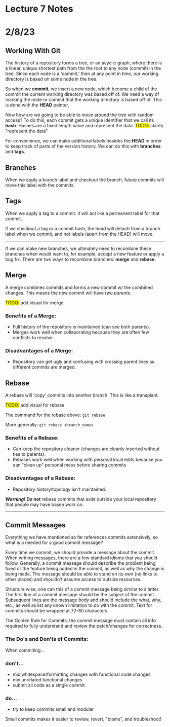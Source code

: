 # Lecture 7 Notes
# 2/8/23

## Working With Git
The history of a repository forms a tree, or an acyclic graph, where 
there is a linear, unique shortest path from the the root to any 
node (commit) in the tree. Since each node is a 'commit,' then at any
point in time, our working directory is based on some node in the tree.

So when we **commit**, we insert a new node, which become a child of 
the commit the current working directory was based off of. We need a way 
of marking the node or commit that the working directory is based off 
of. This is done with the **HEAD** pointer. 

Now how are we going to be able to move around the tree with random access?
To do this, each commit gets a unique identifier that we call its **hash**. 
Hashes are a fixed length value and represent the data. 
<mark>TODO:</mark> clarify "represent the data"

For convenience, we can make additional labels besides the **HEAD** in 
order to keep track of parts of the version history. We can do this 
with **branches** and **tags**.

## Branches
When we apply a branch label and checkout the branch, future commits 
will move this label with the commits.

## Tags
When we apply a tag to a commit. It will act like a permanent label 
for that commit. 

If we checkout a tag or a commit hash, the head will detach from a 
branch label when we commit, and not labels (apart from the HEAD) 
will move.

---

If we can make new branches, we ultimately need to recombine these 
branches when would want to, for example, accept a new feature or 
apply a bug fix. There are two ways to recombine branches: **merge** 
and **rebase**.

## Merge
A merge combines commits and forms a new commit w/ the combined changes. 
This means the new commit will have *two parents*.

<mark>TODO:</mark> add visual for merge

### Benefits of a Merge:
- Full history of the repository is maintained (can see both parents).
- Merges work well when collaborating because they are often few conflicts to resolve.

### Disadvantages of a Merge:
- Repository can get ugly and confusing with crossing parent lines as different commits are merged.

## Rebase
A rebase will 'copy' commits into another branch. This is like a 
transplant. 

<mark>TODO:</mark> add visual for rebase

The command for the rebase above: `git rebase ` 

More generally: `git rebase <branch_name>`

### Benefits of a Rebase:
- Can keep the repository cleaner (changes are cleanly inserted without ties to parents).
- Rebases work well when working with personal local edits because you can "clean up" personal mess before sharing commits

### Disadvantages of a Rebase:
- Repository history/topology isn't maintained.

***Warning!*** **Do not** rebase commits that exist outside your local repository that people may have basen work on.

---

## Commit Messages
Everything we have mentioned so far references commits extensively, so 
what is a needed for a good commit message?

Every time we commit, we should provide a message about the commit. When 
writing messages, there are a few standard idioms that you should follow.
Generally, a commit message should describe the problem being fixed or 
the feature being added in the commit, as well as why the change is 
being made. The message should be able to stand on its own (no links 
to other places) and shouldn't assume access to outside resources.

Structure wise, one can this of a commit message being similar to a 
letter. The first line of a commit message should be the subject of 
the commit. Subsequent lines are the message body and should include 
the what, why, etc., as well as list any known limitation to do with 
the commit. Text for commits should be wrapped at 72-80 characters.

The Golden Rule for Commits: the commit message must contain all info 
required to fully understand and review the patch/changes for correctness.

### The Do's and Don'ts of Commits:

When commiting...

### don't...
- mix whitespace/formatting changes with functional code changes
- mix unrelated functional changes
- submit all code as a single commit

### do...
- try to keep commits small and modular

Small commits makes it easier to review, revert, "blame", and troubleshoot!
